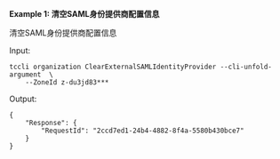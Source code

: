 **Example 1: 清空SAML身份提供商配置信息**

清空SAML身份提供商配置信息

Input: 

```
tccli organization ClearExternalSAMLIdentityProvider --cli-unfold-argument  \
    --ZoneId z-du3jd83***
```

Output: 
```
{
    "Response": {
        "RequestId": "2ccd7ed1-24b4-4882-8f4a-5580b430bce7"
    }
}
```

